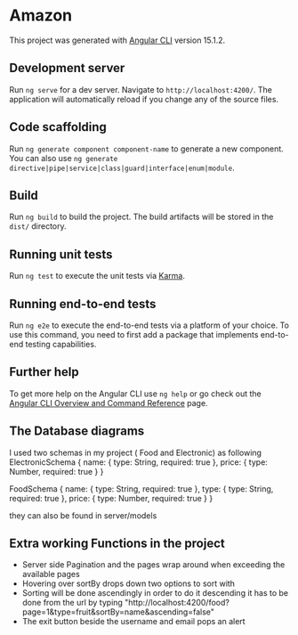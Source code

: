 # Amazon

This project was generated with [Angular CLI](https://github.com/angular/angular-cli) version 15.1.2.

## Development server

Run `ng serve` for a dev server. Navigate to `http://localhost:4200/`. The application will automatically reload if you change any of the source files.

## Code scaffolding

Run `ng generate component component-name` to generate a new component. You can also use `ng generate directive|pipe|service|class|guard|interface|enum|module`.

## Build

Run `ng build` to build the project. The build artifacts will be stored in the `dist/` directory.

## Running unit tests

Run `ng test` to execute the unit tests via [Karma](https://karma-runner.github.io).

## Running end-to-end tests

Run `ng e2e` to execute the end-to-end tests via a platform of your choice. To use this command, you need to first add a package that implements end-to-end testing capabilities.

## Further help

To get more help on the Angular CLI use `ng help` or go check out the [Angular CLI Overview and Command Reference](https://angular.io/cli) page.

## The Database diagrams

I used two schemas in my project ( Food and Electronic) as following
ElectronicSchema {
  name: {
    type: String,
    required: true
  },
  price: {
    type: Number,
    required: true
  }
}

FoodSchema {
  name: {
    type: String,
    required: true
  },
  type: {
    type: String,
    required: true
  },
  price: {
    type: Number,
    required: true
  }
}

they can also be found in server/models

## Extra working Functions in the project

* Server side Pagination and the pages wrap around when exceeding the available pages
* Hovering over sortBy drops down two options to sort with 
* Sorting will be done ascendingly in order to do it descending it has to be done from the url by typing "http://localhost:4200/food?page=1&type=fruit&sortBy=name&ascending=false"
* The exit button beside the username and email pops an alert
